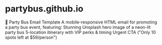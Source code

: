 # partybus.github.io
🎉 Party Bus Email Template  A mobile-responsive HTML email for promoting a party bus event, featuring:  Stunning Unsplash hero image of a neon-lit party bus  5-location itinerary with VIP perks &amp; timing  Urgent CTA ("Only 10 spots left at $59/person")
